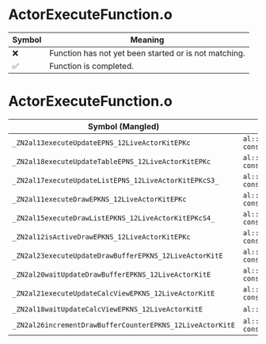 # ActorExecuteFunction.o
| Symbol | Meaning 
| ------------- | ------------- 
| :x: | Function has not yet been started or is not matching. 
| :white_check_mark: | Function is completed. 


# ActorExecuteFunction.o
| Symbol (Mangled) | Symbol (Demangled) | Decompiled? |
| ------------- |  ------------- | ------------- |
| `_ZN2al13executeUpdateEPNS_12LiveActorKitEPKc` | `al::executeUpdate(al::LiveActorKit *,char const*)` | :x: |
| `_ZN2al18executeUpdateTableEPNS_12LiveActorKitEPKc` | `al::executeUpdateTable(al::LiveActorKit *,char const*)` | :x: |
| `_ZN2al17executeUpdateListEPNS_12LiveActorKitEPKcS3_` | `al::executeUpdateList(al::LiveActorKit *,char const*,char const*)` | :x: |
| `_ZN2al11executeDrawEPKNS_12LiveActorKitEPKc` | `al::executeDraw(al::LiveActorKit const*,char const*)` | :x: |
| `_ZN2al15executeDrawListEPKNS_12LiveActorKitEPKcS4_` | `al::executeDrawList(al::LiveActorKit const*,char const*,char const*)` | :x: |
| `_ZN2al12isActiveDrawEPKNS_12LiveActorKitEPKc` | `al::isActiveDraw(al::LiveActorKit const*,char const*)` | :x: |
| `_ZN2al23executeUpdateDrawBufferEPKNS_12LiveActorKitE` | `al::executeUpdateDrawBuffer(al::LiveActorKit const*)` | :x: |
| `_ZN2al20waitUpdateDrawBufferEPKNS_12LiveActorKitE` | `al::waitUpdateDrawBuffer(al::LiveActorKit const*)` | :x: |
| `_ZN2al21executeUpdateCalcViewEPKNS_12LiveActorKitE` | `al::executeUpdateCalcView(al::LiveActorKit const*)` | :x: |
| `_ZN2al18waitUpdateCalcViewEPKNS_12LiveActorKitE` | `al::waitUpdateCalcView(al::LiveActorKit const*)` | :x: |
| `_ZN2al26incrementDrawBufferCounterEPKNS_12LiveActorKitE` | `al::incrementDrawBufferCounter(al::LiveActorKit const*)` | :x: |
